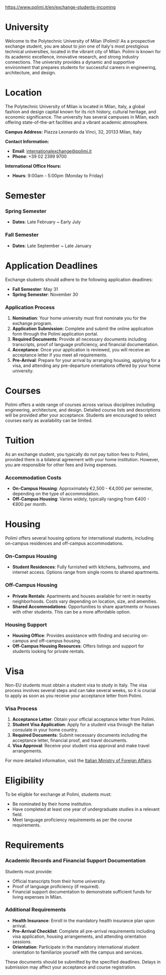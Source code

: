 https://www.polimi.it/en/exchange-students-incoming

# University

Welcome to the Polytechnic University of Milan (Polimi)! As a prospective exchange student, you are about to join one of Italy's most prestigious technical universities, located in the vibrant city of Milan. Polimi is known for its academic excellence, innovative research, and strong industry connections. The university provides a dynamic and supportive environment that prepares students for successful careers in engineering, architecture, and design.



# Location

The Polytechnic University of Milan is located in Milan, Italy, a global fashion and design capital known for its rich history, cultural heritage, and economic significance. The university has several campuses in Milan, each offering state-of-the-art facilities and a vibrant academic atmosphere.

**Campus Address:**
Piazza Leonardo da Vinci, 32, 20133 Milan, Italy

**Contact Information:**
- **Email**: internationalexchange@polimi.it
- **Phone**: +39 02 2399 9700

**International Office Hours:**
- **Hours**: 9:00am - 5:00pm (Monday to Friday)

# Semester

### Spring Semester

- **Dates**: Late February ~ Early July

### Fall Semester

- **Dates**: Late September ~ Late January

# Application Deadlines

Exchange students should adhere to the following application deadlines:

- **Fall Semester**: May 31
- **Spring Semester**: November 30

### Application Process

1. **Nomination**: Your home university must first nominate you for the exchange program.
2. **Application Submission**: Complete and submit the online application form through the Polimi application portal.
3. **Required Documents**: Provide all necessary documents including transcripts, proof of language proficiency, and financial documentation.
4. **Acceptance**: Once your application is reviewed, you will receive an acceptance letter if you meet all requirements.
5. **Pre-Arrival**: Prepare for your arrival by arranging housing, applying for a visa, and attending any pre-departure orientations offered by your home university.

# Courses

Polimi offers a wide range of courses across various disciplines including engineering, architecture, and design. Detailed course lists and descriptions will be provided after your acceptance. Students are encouraged to select courses early as availability can be limited.

# Tuition

As an exchange student, you typically do not pay tuition fees to Polimi, provided there is a bilateral agreement with your home institution. However, you are responsible for other fees and living expenses.

### Accommodation Costs

- **On-Campus Housing**: Approximately €2,500 - €4,000 per semester, depending on the type of accommodation.
- **Off-Campus Housing**: Varies widely, typically ranging from €400 - €800 per month.

# Housing

Polimi offers several housing options for international students, including on-campus residences and off-campus accommodations.

### On-Campus Housing

- **Student Residences**: Fully furnished with kitchens, bathrooms, and internet access. Options range from single rooms to shared apartments.

### Off-Campus Housing

- **Private Rentals**: Apartments and houses available for rent in nearby neighborhoods. Costs vary depending on location, size, and amenities.
- **Shared Accommodations**: Opportunities to share apartments or houses with other students. This can be a more affordable option.

### Housing Support

- **Housing Office**: Provides assistance with finding and securing on-campus and off-campus housing.
- **Off-Campus Housing Resources**: Offers listings and support for students looking for private rentals.

# Visa

Non-EU students must obtain a student visa to study in Italy. The visa process involves several steps and can take several weeks, so it is crucial to apply as soon as you receive your acceptance letter from Polimi.

### Visa Process

1. **Acceptance Letter**: Obtain your official acceptance letter from Polimi.
2. **Student Visa Application**: Apply for a student visa through the Italian consulate in your home country.
3. **Required Documents**: Submit necessary documents including the acceptance letter, financial proof, and travel documents.
4. **Visa Approval**: Receive your student visa approval and make travel arrangements.

For more detailed information, visit the [Italian Ministry of Foreign Affairs](https://vistoperitalia.esteri.it/home/en).

# Eligibility

To be eligible for exchange at Polimi, students must:

- Be nominated by their home institution.
- Have completed at least one year of undergraduate studies in a relevant field.
- Meet language proficiency requirements as per the course requirements.

# Requirements

### Academic Records and Financial Support Documentation

Students must provide:

- Official transcripts from their home university.
- Proof of language proficiency (if required).
- Financial support documentation to demonstrate sufficient funds for living expenses in Milan.

### Additional Requirements

- **Health Insurance**: Enroll in the mandatory health insurance plan upon arrival.
- **Pre-Arrival Checklist**: Complete all pre-arrival requirements including visa application, housing arrangements, and attending orientation sessions.
- **Orientation**: Participate in the mandatory international student orientation to familiarize yourself with the campus and services.

These documents should be submitted by the specified deadlines. Delays in submission may affect your acceptance and course registration.
